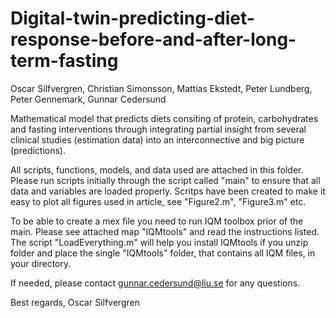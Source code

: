 # Digital-twin-predicting-diet-response-before-and-after-long-term-fasting
Oscar Silfvergren, Christian Simonsson, Mattias Ekstedt, Peter Lundberg, Peter Gennemark, Gunnar Cedersund

Mathematical model that predicts diets consiting of protein, carbohydrates and fasting interventions through 
integrating partial insight from several clinical studies (estimation data) into an interconnective and big 
picture (predictions).

All scripts, functions, models, and data used are attached in this folder. Please run scripts initially through 
the script called "main" to ensure that all data and variables are loaded properly. 
Scritps have been created to make it easy to plot all figures used in article, see "Figure2.m", "Figure3.m" etc.

To be able to create a mex file you need to run IQM toolbox prior of the main. Please see attached map "IQMtools" and read 
the instructions listed. The script "LoadEverything.m" will help you install IQMtools if you unzip folder and place the single 
"IQMtools" folder, that contains all IQM files, in your directory.

If needed, please contact gunnar.cedersund@liu.se for any questions.

Best regards,
Oscar Silfvergren
